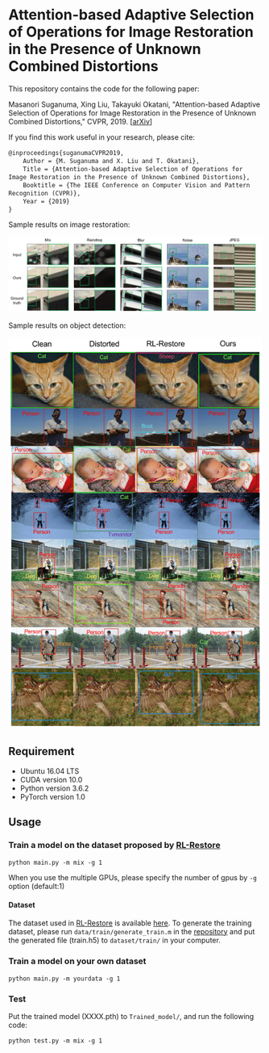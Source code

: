 # Attention-based Adaptive Selection of Operations for Image Restoration in the Presence of Unknown Combined Distortions

This repository contains the code for the following paper:

Masanori Suganuma, Xing Liu, Takayuki Okatani, "Attention-based Adaptive Selection of Operations for Image Restoration in the Presence of Unknown Combined Distortions," CVPR, 2019. [[arXiv](https://arxiv.org/abs/1812.00733)]

If you find this work useful in your research, please cite:

    @inproceedings{suganumaCVPR2019,
        Author = {M. Suganuma and X. Liu and T. Okatani},
        Title = {Attention-based Adaptive Selection of Operations for Image Restoration in the Presence of Unknown Combined Distortions},
        Booktitle = {The IEEE Conference on Computer Vision and Pattern Recognition (CVPR)},
        Year = {2019}
    }


Sample results on image restoration: 

![example](Example_results/mydata-1.png "Sample image restoration results")

Sample results on object detection: 

![example](Example_results/detection_supp-1.png "Sample object detection results")


## Requirement

* Ubuntu 16.04 LTS
* CUDA version 10.0
* Python version 3.6.2
* PyTorch version 1.0


## Usage

### Train a model on the dataset proposed by [RL-Restore](https://arxiv.org/abs/1804.03312)

```shell
python main.py -m mix -g 1
```

When you use the multiple GPUs, please specify the number of gpus by `-g` option (default:1)
#### Dataset

The dataset used in [RL-Restore](https://arxiv.org/abs/1804.03312) is available [here](https://github.com/yuke93/RL-Restore).
To generate the training dataset, please run `data/train/generate_train.m` in the [repository](https://github.com/yuke93/RL-Restore) and put the generated file (train.h5) to `dataset/train/` in your computer.

### Train a model on your own dataset

```shell
python main.py -m yourdata -g 1
```


### Test

Put the trained model (XXXX.pth) to `Trained_model/`, and run the following code:

```shell
python test.py -m mix -g 1
```
